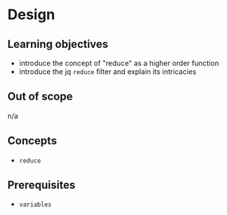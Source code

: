 # Design

## Learning objectives

- introduce the concept of "reduce" as a higher order function
- introduce the jq `reduce` filter and explain its intricacies

## Out of scope

n/a

## Concepts

- `reduce`

## Prerequisites

- `variables`
